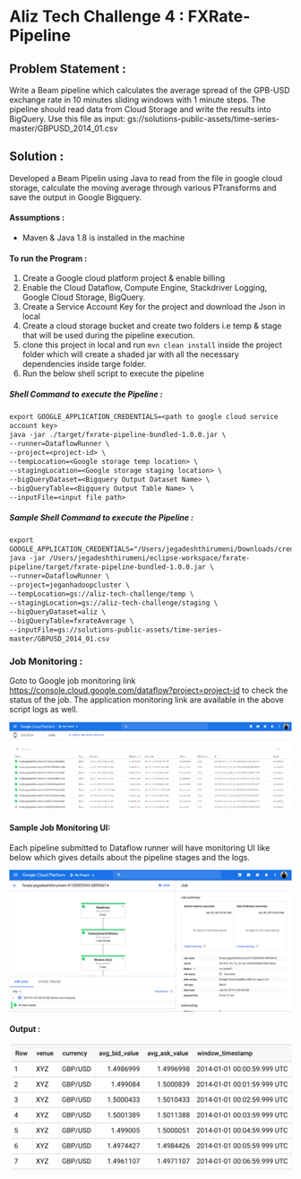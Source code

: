 # Aliz Tech Challenge 4 : FXRate-Pipeline

## Problem Statement :

Write a Beam pipeline which calculates the average spread of the GPB-USD exchange rate in 10 minutes sliding windows with 1 minute steps. The pipeline should read data from Cloud Storage and write the results into BigQuery.
Use this file as input: gs://solutions-public-assets/time-series-master/GBPUSD_2014_01.csv

## Solution :

Developed a Beam Pipelin using Java to read from the file in google cloud storage, calculate the moving average through various PTransforms and save the output in Google Bigquery.

#### Assumptions :

* Maven & Java 1.8 is installed in the machine

#### To run the Program :

1. Create a Google cloud platform project & enable billing
2. Enable the Cloud Dataflow, Compute Engine, Stackdriver Logging, Google Cloud Storage, BigQuery.
3. Create a Service Account Key for the project and download the Json in local
4. Create a cloud storage bucket and create two folders i.e temp & stage that will be used during the pipeline execution.
5. clone this project in local and run `mvn clean install` inside the project folder which will create a shaded jar with all the necessary dependencies inside targe folder.
6. Run the below shell script to execute the pipeline


##### Shell Command to execute the Pipeline :
```shell
export GOOGLE_APPLICATION_CREDENTIALS=<path to google cloud service account key>
java -jar ./target/fxrate-pipeline-bundled-1.0.0.jar \
--runner=DataflowRunner \
--project=<project-id> \
--tempLocation=<Google storage temp location> \
--stagingLocation=<Google storage staging location> \
--bigQueryDataset=<Bigquery Output Dataset Name> \
--bigQueryTable=<Bigquery Output Table Name> \
--inputFile=<input file path>
```
##### Sample Shell Command to execute the Pipeline :

```shell
export GOOGLE_APPLICATION_CREDENTIALS="/Users/jegadeshthirumeni/Downloads/credentials.json"
java -jar /Users/jegadeshthirumeni/eclipse-workspace/fxrate-pipeline/target/fxrate-pipeline-bundled-1.0.0.jar \
--runner=DataflowRunner \
--project=jeganhadoopcluster \
--tempLocation=gs://aliz-tech-challenge/temp \
--stagingLocation=gs://aliz-tech-challenge/staging \
--bigQueryDataset=aliz \
--bigQueryTable=fxrateAverage \
--inputFile=gs://solutions-public-assets/time-series-master/GBPUSD_2014_01.csv
```

### Job Monitoring :

Goto to Google job monitoring link https://console.cloud.google.com/dataflow?project=project-id to check the status of the job. The application monitoring link are available in the above script logs as well.

![Monitoring](googlecloud.PNG)

#### Sample Job Monitoring  UI:

Each pipeline submitted to Dataflow runner will have monitoring UI like below which gives details about the pipeline stages and the logs.

![MonitorLogs](monitorlogs.png)  
  #### Output :
  
![Sample output](monitorlogs1.png)
